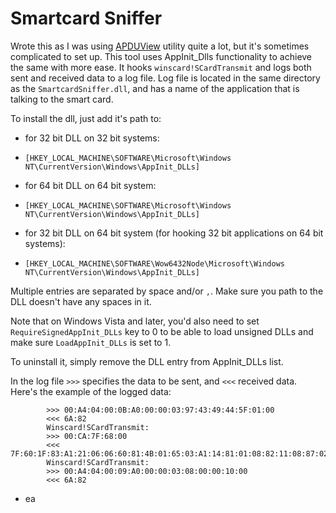 Smartcard Sniffer
=================

Wrote this as I was using [APDUView]( http://www.fernandes.org/apduview/index.html ) utility quite a lot, but it's sometimes complicated to set up. This tool uses AppInit_Dlls functionality to achieve the same with more ease. It hooks `winscard!SCardTransmit` and logs both sent and received data to a log file.
Log file is located in the same directory as the `SmartcardSniffer.dll`, and has 
a name of the application that is talking to the smart card. 

To install the dll, just add it's path to:
* for 32 bit DLL on 32 bit systems:
 - ```[HKEY_LOCAL_MACHINE\SOFTWARE\Microsoft\Windows NT\CurrentVersion\Windows\AppInit_DLLs]```
* for 64 bit DLL on 64 bit system:
 - ```[HKEY_LOCAL_MACHINE\SOFTWARE\Microsoft\Windows NT\CurrentVersion\Windows\AppInit_DLLs]```
* for 32 bit DLL on 64 bit system (for hooking 32 bit applications on 64 bit systems):
 - ```[HKEY_LOCAL_MACHINE\SOFTWARE\Wow6432Node\Microsoft\Windows NT\CurrentVersion\Windows\AppInit_DLLs]```
 
Multiple entries are separated by space and/or ```,```. Make sure you path to the DLL doesn't have any spaces in it.
 
Note that on Windows Vista and later, you'd also need to set ```RequireSignedAppInit_DLLs``` key to 0
to be able to load unsigned DLLs and make sure ```LoadAppInit_DLLs``` is set to 1.
 
To uninstall it, simply remove the DLL entry from AppInit_DLLs list.
   
In the log file ```>>>``` specifies the data to be sent, and ```<<<``` received data.
Here's the example of the logged data:
```     Winscard!SCardTransmit:
        >>> 00:A4:04:00:0B:A0:00:00:03:97:43:49:44:5F:01:00
        <<< 6A:82
        Winscard!SCardTransmit:
        >>> 00:CA:7F:68:00
        <<< 7F:60:1F:83:A1:21:06:06:60:81:4B:01:65:03:A1:14:81:01:08:82:11:08:87:02:00:1A:88:02:08:04:B1:04:B1:02:14:3C:90:00
        Winscard!SCardTransmit:
        >>> 00:A4:04:00:09:A0:00:00:03:08:00:00:10:00
        <<< 6A:82
```

 - ea
